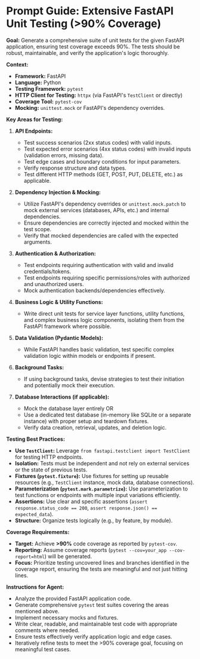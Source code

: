 # Prompt Guide: Extensive FastAPI Unit Testing (>90% Coverage)

**Goal:** Generate a comprehensive suite of unit tests for the given FastAPI application, ensuring test coverage exceeds 90%. The tests should be robust, maintainable, and verify the application's logic thoroughly.

**Context:**
*   **Framework:** FastAPI
*   **Language:** Python
*   **Testing Framework:** `pytest`
*   **HTTP Client for Testing:** `httpx` (via FastAPI's `TestClient` or directly)
*   **Coverage Tool:** `pytest-cov`
*   **Mocking:** `unittest.mock` or FastAPI's dependency overrides.

**Key Areas for Testing:**

1.  **API Endpoints:**
    *   Test success scenarios (2xx status codes) with valid inputs.
    *   Test expected error scenarios (4xx status codes) with invalid inputs (validation errors, missing data).
    *   Test edge cases and boundary conditions for input parameters.
    *   Verify response structure and data types.
    *   Test different HTTP methods (GET, POST, PUT, DELETE, etc.) as applicable.

2.  **Dependency Injection & Mocking:**
    *   Utilize FastAPI's dependency overrides or `unittest.mock.patch` to mock external services (databases, APIs, etc.) and internal dependencies.
    *   Ensure dependencies are correctly injected and mocked within the test scope.
    *   Verify that mocked dependencies are called with the expected arguments.

3.  **Authentication & Authorization:**
    *   Test endpoints requiring authentication with valid and invalid credentials/tokens.
    *   Test endpoints requiring specific permissions/roles with authorized and unauthorized users.
    *   Mock authentication backends/dependencies effectively.

4.  **Business Logic & Utility Functions:**
    *   Write direct unit tests for service layer functions, utility functions, and complex business logic components, isolating them from the FastAPI framework where possible.

5.  **Data Validation (Pydantic Models):**
    *   While FastAPI handles basic validation, test specific complex validation logic within models or endpoints if present.

6.  **Background Tasks:**
    *   If using background tasks, devise strategies to test their initiation and potentially mock their execution.

7.  **Database Interactions (if applicable):**
    *   Mock the database layer entirely OR
    *   Use a dedicated test database (in-memory like SQLite or a separate instance) with proper setup and teardown fixtures.
    *   Verify data creation, retrieval, updates, and deletion logic.

**Testing Best Practices:**

*   **Use `TestClient`:** Leverage `from fastapi.testclient import TestClient` for testing HTTP endpoints.
*   **Isolation:** Tests must be independent and not rely on external services or the state of previous tests.
*   **Fixtures (`pytest.fixture`):** Use fixtures for setting up reusable resources (e.g., `TestClient` instance, mock data, database connections).
*   **Parameterization (`pytest.mark.parametrize`):** Use parameterization to test functions or endpoints with multiple input variations efficiently.
*   **Assertions:** Use clear and specific assertions (`assert response.status_code == 200`, `assert response.json() == expected_data`).
*   **Structure:** Organize tests logically (e.g., by feature, by module).

**Coverage Requirements:**

*   **Target:** Achieve **>90%** code coverage as reported by `pytest-cov`.
*   **Reporting:** Assume coverage reports (`pytest --cov=your_app --cov-report=html`) will be generated.
*   **Focus:** Prioritize testing uncovered lines and branches identified in the coverage report, ensuring the tests are meaningful and not just hitting lines.

**Instructions for Agent:**

*   Analyze the provided FastAPI application code.
*   Generate comprehensive `pytest` test suites covering the areas mentioned above.
*   Implement necessary mocks and fixtures.
*   Write clear, readable, and maintainable test code with appropriate comments where needed.
*   Ensure tests effectively verify application logic and edge cases.
*   Iteratively refine tests to meet the >90% coverage goal, focusing on meaningful test cases.
